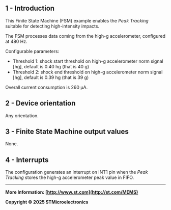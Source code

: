 ## 1 - Introduction

This Finite State Machine (FSM) example enables the *Peak Tracking* suitable for detecting high-intensity impacts.

The FSM processes data coming from the high-g accelerometer, configured at 480 Hz.

Configurable parameters:

- Threshold 1: shock start threshold on high-g accelerometer norm signal [hg], default is 0.40 hg (that is 40 g)
- Threshold 2: shock end threshold on high-g accelerometer norm signal [hg], default is 0.39 hg (that is 39 g)

Overall current consumption is 260 µA.


## 2 - Device orientation

Any orientation.


## 3 - Finite State Machine output values

None.


## 4 - Interrupts

The configuration generates an interrupt on INT1 pin when the *Peak Tracking* stores the high-g accelerometer peak value in FIFO.

------

**More Information: [http://www.st.com](http://st.com/MEMS)**

**Copyright © 2025 STMicroelectronics**
